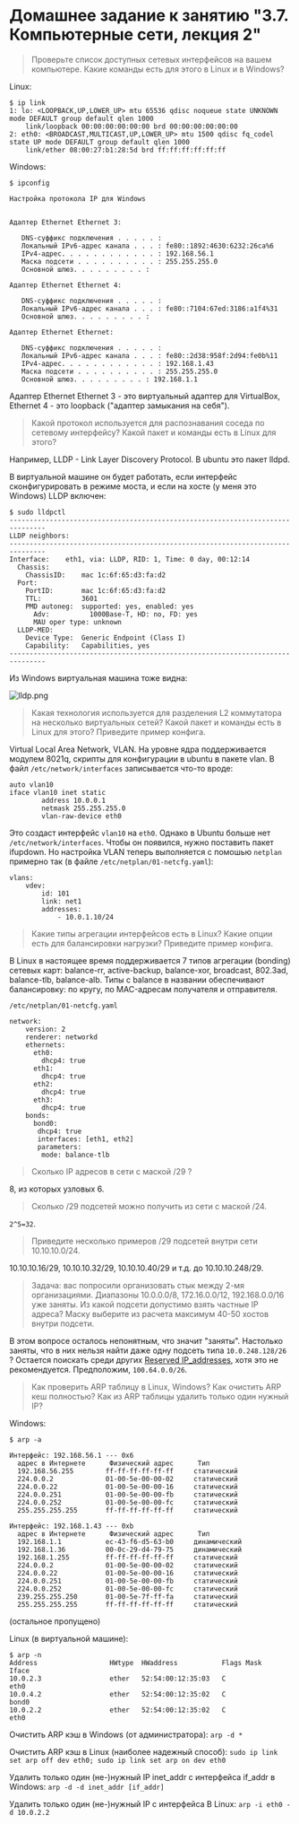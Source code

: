 # Домашнее задание к занятию "3.7. Компьютерные сети, лекция 2"

> Проверьте список доступных сетевых интерфейсов на вашем
> компьютере. Какие команды есть для этого в Linux и в Windows?

Linux:
```
$ ip link
1: lo: <LOOPBACK,UP,LOWER_UP> mtu 65536 qdisc noqueue state UNKNOWN mode DEFAULT group default qlen 1000
    link/loopback 00:00:00:00:00:00 brd 00:00:00:00:00:00
2: eth0: <BROADCAST,MULTICAST,UP,LOWER_UP> mtu 1500 qdisc fq_codel state UP mode DEFAULT group default qlen 1000
    link/ether 08:00:27:b1:28:5d brd ff:ff:ff:ff:ff:ff
```
Windows:
```
$ ipconfig

Настройка протокола IP для Windows


Адаптер Ethernet Ethernet 3:

   DNS-суффикс подключения . . . . . :
   Локальный IPv6-адрес канала . . . : fe80::1892:4630:6232:26ca%6
   IPv4-адрес. . . . . . . . . . . . : 192.168.56.1
   Маска подсети . . . . . . . . . . : 255.255.255.0
   Основной шлюз. . . . . . . . . :

Адаптер Ethernet Ethernet 4:

   DNS-суффикс подключения . . . . . :
   Локальный IPv6-адрес канала . . . : fe80::7104:67ed:3186:a1f4%31
   Основной шлюз. . . . . . . . . :

Адаптер Ethernet Ethernet:

   DNS-суффикс подключения . . . . . :
   Локальный IPv6-адрес канала . . . : fe80::2d38:958f:2d94:fe0b%11
   IPv4-адрес. . . . . . . . . . . . : 192.168.1.43
   Маска подсети . . . . . . . . . . : 255.255.255.0
   Основной шлюз. . . . . . . . . : 192.168.1.1
```

Адаптер Ethernet Ethernet 3 - это виртуальный адаптер для VirtualBox,
Ethernet 4 - это loopback ("адаптер замыкания на себя").

> Какой протокол используется для распознавания соседа по сетевому
> интерфейсу? Какой пакет и команды есть в Linux для этого?

Например, LLDP - Link Layer Discovery Protocol. В ubuntu это пакет
lldpd.

В виртуальной машине он будет работать, если интерфейс
сконфигурировать в режиме моста, и если на хосте (у меня это Windows)
LLDP включен:

```
$ sudo lldpctl
-------------------------------------------------------------------------------
LLDP neighbors:
-------------------------------------------------------------------------------
Interface:    eth1, via: LLDP, RID: 1, Time: 0 day, 00:12:14
  Chassis:
    ChassisID:    mac 1c:6f:65:d3:fa:d2
  Port:
    PortID:       mac 1c:6f:65:d3:fa:d2
    TTL:          3601
    PMD autoneg:  supported: yes, enabled: yes
      Adv:          1000Base-T, HD: no, FD: yes
      MAU oper type: unknown
  LLDP-MED:
    Device Type:  Generic Endpoint (Class I)
    Capability:   Capabilities, yes
-------------------------------------------------------------------------------
```

Из Windows виртуальная машина тоже видна:

![lldp.png](./img/lldp.png)

> Какая технология используется для разделения L2 коммутатора на
> несколько виртуальных сетей? Какой пакет и команды есть в Linux для
> этого? Приведите пример конфига.

Virtual Local Area Network, VLAN. На уровне ядра поддерживается
модулем 8021q, скрипты для конфигурации в ubuntu в пакете vlan. В 
файл `/etc/network/interfaces` записывается что-то вроде:

```
auto vlan10
iface vlan10 inet static
        address 10.0.0.1
        netmask 255.255.255.0
        vlan-raw-device eth0
```

Это создаст интерфейс `vlan10` на `eth0`. Однако в Ubuntu больше нет
`/etc/network/interfaces`. Чтобы он появился, нужно поставить пакет
ifupdown. Но настройка VLAN теперь выполняется с помошью `netplan`
примерно так (в файле `/etc/netplan/01-netcfg.yaml`):
```
vlans:
    vdev:
        id: 101
        link: net1
        addresses:
            - 10.0.1.10/24
```

> Какие типы агрегации интерфейсов есть в Linux? Какие опции есть для
> балансировки нагрузки? Приведите пример конфига.

В Linux в настоящее время поддерживается 7 типов агрегации (bonding)
сетевых карт: balance-rr, active-backup, balance-xor, broadcast,
802.3ad, balance-tlb, balance-alb. Типы с balance в названии
обеспечивают балансировку: по кругу, по MAC-адресам получателя и
отправителя.

```
/etc/netplan/01-netcfg.yaml

network:
    version: 2
    renderer: networkd
    ethernets:
      eth0:
        dhcp4: true
      eth1:
        dhcp4: true
      eth2:
        dhcp4: true
      eth3:
        dhcp4: true
    bonds:
      bond0:
       dhcp4: true
       interfaces: [eth1, eth2]
       parameters:
        mode: balance-tlb
```

> Сколько IP адресов в сети с маской /29 ? 

8, из которых узловых 6.

> Сколько /29 подсетей можно получить из сети с маской /24. 

`2^5=32`.

>  Приведите несколько примеров /29 подсетей внутри сети
>  10.10.10.0/24.

10.10.10.16/29, 10.10.10.32/29, 10.10.10.40/29 и т.д. до
10.10.10.248/29.

> Задача: вас попросили организовать стык между 2-мя
> организациями. Диапазоны 10.0.0.0/8, 172.16.0.0/12, 192.168.0.0/16
> уже заняты. Из какой подсети допустимо взять частные IP адреса?
> Маску выберите из расчета максимум 40-50 хостов внутри подсети.

В этом вопросе осталось непонятным, что значит "заняты". Настолько
заняты, что в них нельзя найти даже одну подсеть типа
`10.0.248.128/26` ?  Остается поискать среди других [Reserved
IP_addresses](https://en.wikipedia.org/wiki/Reserved_IP_addresses),
хотя это не рекомендуется. Предположим, `100.64.0.0/26`.

> Как проверить ARP таблицу в Linux, Windows? Как очистить ARP кеш
> полностью? Как из ARP таблицы удалить только один нужный IP?

Windows:
```
$ arp -a

Интерфейс: 192.168.56.1 --- 0x6
  адрес в Интернете      Физический адрес      Тип
  192.168.56.255        ff-ff-ff-ff-ff-ff     статический
  224.0.0.2             01-00-5e-00-00-02     статический
  224.0.0.22            01-00-5e-00-00-16     статический
  224.0.0.251           01-00-5e-00-00-fb     статический
  224.0.0.252           01-00-5e-00-00-fc     статический
  255.255.255.255       ff-ff-ff-ff-ff-ff     статический

Интерфейс: 192.168.1.43 --- 0xb
  адрес в Интернете      Физический адрес      Тип
  192.168.1.1           ec-43-f6-d5-63-b0     динамический
  192.168.1.36          00-0c-29-d4-79-75     динамический
  192.168.1.255         ff-ff-ff-ff-ff-ff     статический
  224.0.0.2             01-00-5e-00-00-02     статический
  224.0.0.22            01-00-5e-00-00-16     статический
  224.0.0.251           01-00-5e-00-00-fb     статический
  224.0.0.252           01-00-5e-00-00-fc     статический
  239.255.255.250       01-00-5e-7f-ff-fa     статический
  255.255.255.255       ff-ff-ff-ff-ff-ff     статический
```
(остальное пропущено)

Linux (в виртуальной машине):
```
$ arp -n
Address                  HWtype  HWaddress           Flags Mask            Iface
10.0.2.3                 ether   52:54:00:12:35:03   C                     eth0
10.0.4.2                 ether   52:54:00:12:35:02   C                     bond0
10.0.2.2                 ether   52:54:00:12:35:02   C                     eth0
```

Очистить ARP кэш в Windows (от администратора): `arp -d *` 

Очистить ARP кэш в Linux (наиболее надежный способ): `sudo ip link set
arp off dev eth0; sudo ip link set arp on dev eth0`

Удалить только один (не-)нужный IP inet_addr с интерфейса if_addr в
Windows: `arp -d -d inet_addr [if_addr]`

Удалить только один (не-)нужный IP с интерфейса В Linux: `arp -i eth0
-d 10.0.2.2`

